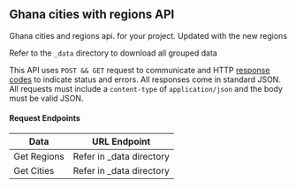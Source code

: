 ## Ghana cities with regions API
Ghana cities and regions api. for your project. 
Updated with the new regions


Refer to the `_data` directory to download all grouped data


This API uses `POST && GET` request to communicate and HTTP [response codes](https://en.wikipedia.org/wiki/List_of_HTTP_status_codes) to indicate status and errors.
All responses come in standard JSON. All requests must include a `content-type` of `application/json` and the body must be valid JSON.

 #### Request Endpoints

| Data        | URL Endpoint                                          |
|-------------|-------------------------------------------------------|
| Get Regions  | Refer in _data directory|
| Get Cities | Refer in _data directory |


